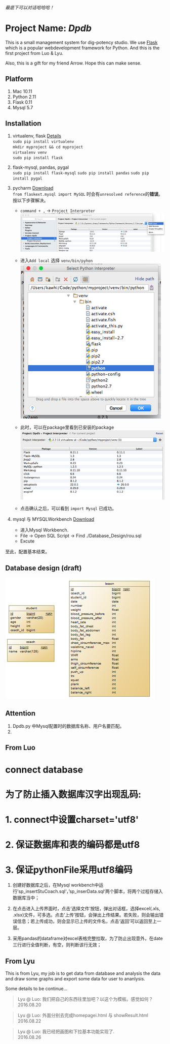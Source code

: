  *最底下可以对话哈哈哈！*


# Project Name: *Dpdb*

This is a small management system for dig-potency studio. We use [Flask](http://flask.pocoo.org/) which is a popular webdevelopment framework for Python. And this is the first project from Luo & Lyu.

Also, this is a gift for my friend Arrow. Hope this can make sense.

## Platform
1. Mac 10.11
2. Python 2.11
3. Flask 0.11
4. Mysql 5.7

## Installation
1. virtualenv, flask [Details](http://docs.jinkan.org/docs/flask/installation.html#virtualenv)<br>
	`sudo pip install virtualenv`<br>
	`mkdir myproject && cd myproject`<br>
	`virtualenv venv` <br>
	`sudo pip install flask`	
	

2. flask-mysql, pandas, pygal <br>
	`sudo pip install flask-mysql`
    `sudo pip install pandas`
    `sudo pip install pygal`

	
3. pycharm [Download](https://www.jetbrains.com/pycharm/download/) <br>
	`from flaskext.mysql import MySQL` 时会有`unresolved reference`的**错误**。按以下步骤解决。
	- `command + ,` -> `Project Interpreter` <br>
	![pycharm-conf-1](./conf-pic/pycharm-conf-1.png)
	
	- 进入`Add local` 选择 `venv/bin/pyhon` <br>
	![pycharm-conf-2](./conf-pic/pycharm-conf-2.png)
	
	- 此时，可以在package里看到已安装的package <br>
	![pycharm-conf-3](./conf-pic/pycharm-conf-3.png)
	
	- 点击确认之后，可以看到 `import Mysql` 已成功。

4. mysql 与 MYSQLWorkbench [Download](http://dev.mysql.com/downloads/mysql/)
	- 进入Mysql Workbench.
	- File -> Open SQL Script -> Find ./Database_Design/rou.sql
	- Excute 

至此，配置基本结束。


## Database design (draft)

![table_design](./database_design/tables.png)

## Attention
1. Dpdb.py 中Mysql配置时的数据库名称、用户名要匹配。
2. 

## From Luo
# connect database
# 为了防止插入数据库汉字出现乱码:
# 1. connect中设置charset='utf8'
# 2. 保证数据库和表的编码都是utf8
# 3. 保证pythonFile采用utf8编码

1. 创建好数据库之后，在Mysql workbench中运行’sp_insertStuCoach.sql‘，’sp_inserData.sql‘两个脚本，将两个过程存储入数据库当中；
2. 在点击进入上传界面时，点击‘选择文件’按钮，弹出对话框，选择excel(.xls, .xlsx)文件，可多选。点击‘上传’按钮，会弹出上传结果。若失败，则会输出错误信息；若上传成功，则会显示已上传的文件名，点击‘返回’可以返回至上一层。


3. 采用pandas的dataframe对excel表格完整拉取，为了防止出现意外，在date三行进行全值判断，有空，则判断该行无效；



## From Lyu
This is from Lyu, my job is to get data from database and analysis the data and draw some graphs and export some data for user to ananlysis.

Some details to be continue...


> Lyu @ Luo:
	我们把自己的东西往里加吧？以这个为模板。感觉如何？<br>
	2016.08.20

> Lyu @ Luo: 
    外面分别去完成homepagei.html 与 showResult.html<br>
	2016.08.22
	
> Lyu @ Luo: 
    我已经把画图和下拉基本功能实现了. <br>
    2016.08.26




